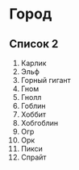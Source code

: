 # Город

## Список 2

1. Карлик
2. Эльф
3. Горный гигант
4. Гном
5. Гнолл
6. Гоблин
7. Хоббит
8. Хобгоблин
9. Огр
10. Орк
11. Пикси
12. Спрайт
